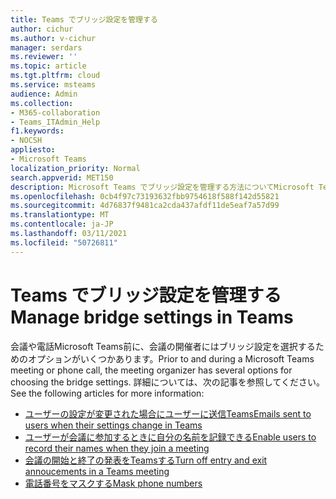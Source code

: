 ```yaml
---
title: Teams でブリッジ設定を管理する
author: cichur
ms.author: v-cichur
manager: serdars
ms.reviewer: ''
ms.topic: article
ms.tgt.pltfrm: cloud
ms.service: msteams
audience: Admin
ms.collection:
- M365-collaboration
- Teams_ITAdmin_Help
f1.keywords:
- NOCSH
appliesto:
- Microsoft Teams
localization_priority: Normal
search.appverid: MET150
description: Microsoft Teams でブリッジ設定を管理する方法についてMicrosoft Teams
ms.openlocfilehash: 0cb4f97c73193632fbb9754618f588f142d55821
ms.sourcegitcommit: 4d76837f9481ca2cda437afdf11de5eaf7a57d99
ms.translationtype: MT
ms.contentlocale: ja-JP
ms.lasthandoff: 03/11/2021
ms.locfileid: "50726811"
---
```

# <a name="manage-bridge-settings-in-teams"></a><span data-ttu-id="97d2e-103">Teams でブリッジ設定を管理する</span><span class="sxs-lookup"><span data-stu-id="97d2e-103">Manage bridge settings in Teams</span></span>

<span data-ttu-id="97d2e-104">会議や電話Microsoft Teams前に、会議の開催者にはブリッジ設定を選択するためのオプションがいくつかあります。</span><span class="sxs-lookup"><span data-stu-id="97d2e-104">Prior to and during a Microsoft Teams meeting or phone call, the meeting organizer has several options for choosing the bridge settings.</span></span> <span data-ttu-id="97d2e-105">詳細については、次の記事を参照してください。</span><span class="sxs-lookup"><span data-stu-id="97d2e-105">See the following articles for more information:</span></span>

- [<span data-ttu-id="97d2e-106">ユーザーの設定が変更された場合にユーザーに送信Teams</span><span class="sxs-lookup"><span data-stu-id="97d2e-106">Emails sent to users when their settings change in Teams</span></span>](emails-sent-to-users-when-their-settings-change-in-teams.md)
- [<span data-ttu-id="97d2e-107">ユーザーが会議に参加するときに自分の名前を記録できる</span><span class="sxs-lookup"><span data-stu-id="97d2e-107">Enable users to record their names when they join a meeting</span></span>](enable-users-to-record-their-name-when-they-join-a-meeting-in-teams.md)
- [<span data-ttu-id="97d2e-108">会議の開始と終了の発表をTeamsする</span><span class="sxs-lookup"><span data-stu-id="97d2e-108">Turn off entry and exit annoucements in a Teams meeting</span></span>](turn-on-or-off-entry-and-exit-announcements-for-meetings-in-teams.md)
- [<span data-ttu-id="97d2e-109">電話番号をマスクする</span><span class="sxs-lookup"><span data-stu-id="97d2e-109">Mask phone numbers</span></span>](ptsn-mask-phone-numbers.md)

